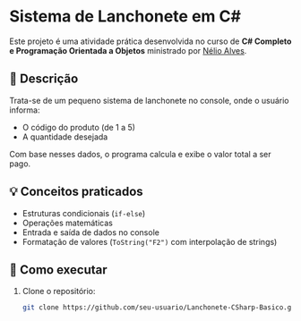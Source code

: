 # Sistema de Lanchonete em C#

Este projeto é uma atividade prática desenvolvida no curso de **C# Completo e Programação Orientada a Objetos** ministrado por [Nélio Alves](https://www.udemy.com/course/programacao-orientada-a-objetos-csharp/).

## 🧾 Descrição

Trata-se de um pequeno sistema de lanchonete no console, onde o usuário informa:

- O código do produto (de 1 a 5)
- A quantidade desejada

Com base nesses dados, o programa calcula e exibe o valor total a ser pago.

## 💡 Conceitos praticados

- Estruturas condicionais (`if-else`)
- Operações matemáticas
- Entrada e saída de dados no console
- Formatação de valores (`ToString("F2")` com interpolação de strings)

## 🚀 Como executar

1. Clone o repositório:
   ```bash
   git clone https://github.com/seu-usuario/Lanchonete-CSharp-Basico.git

